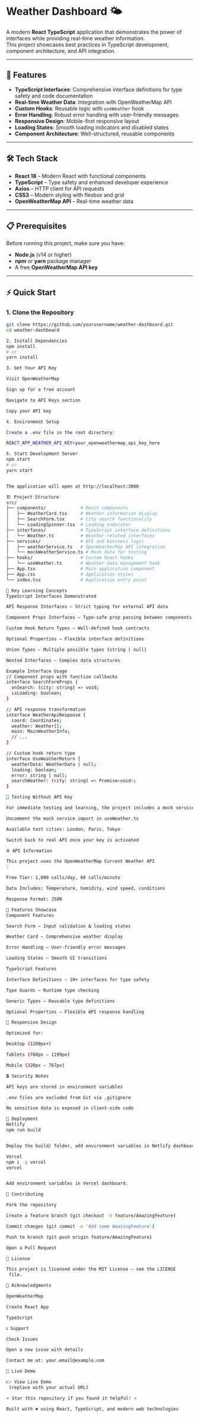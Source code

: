 # Weather Dashboard 🌤️

A modern **React TypeScript** application that demonstrates the power of interfaces while providing real-time weather information.  
This project showcases best practices in TypeScript development, component architecture, and API integration.

---

## 🚀 Features

- **TypeScript Interfaces**: Comprehensive interface definitions for type safety and code documentation  
- **Real-time Weather Data**: Integration with OpenWeatherMap API  
- **Custom Hooks**: Reusable logic with `useWeather` hook  
- **Error Handling**: Robust error handling with user-friendly messages  
- **Responsive Design**: Mobile-first responsive layout  
- **Loading States**: Smooth loading indicators and disabled states  
- **Component Architecture**: Well-structured, reusable components  

---

## 🛠️ Tech Stack

- **React 18** – Modern React with functional components  
- **TypeScript** – Type safety and enhanced developer experience  
- **Axios** – HTTP client for API requests  
- **CSS3** – Modern styling with flexbox and grid  
- **OpenWeatherMap API** – Real-time weather data  

---

## 📋 Prerequisites

Before running this project, make sure you have:

- **Node.js** (v14 or higher)  
- **npm** or **yarn** package manager  
- A free **OpenWeatherMap API key**

---

## ⚡ Quick Start

### 1. Clone the Repository
```bash
git clone https://github.com/yourusername/weather-dashboard.git
cd weather-dashboard

2. Install Dependencies
npm install
# or
yarn install

3. Get Your API Key

Visit OpenWeatherMap

Sign up for a free account

Navigate to API Keys section

Copy your API key

4. Environment Setup

Create a .env file in the root directory:

REACT_APP_WEATHER_API_KEY=your_openweathermap_api_key_here

5. Start Development Server
npm start
# or
yarn start


The application will open at http://localhost:3000

🏗️ Project Structure
src/
├── components/             # React components
│   ├── WeatherCard.tsx     # Weather information display
│   ├── SearchForm.tsx      # City search functionality
│   └── LoadingSpinner.tsx  # Loading indicator
├── interfaces/             # TypeScript interface definitions
│   └── Weather.ts          # Weather-related interfaces
├── services/               # API and business logic
│   ├── weatherService.ts   # OpenWeatherMap API integration
│   └── mockWeatherService.ts # Mock data for testing
├── hooks/                  # Custom React hooks
│   └── useWeather.ts       # Weather data management hook
├── App.tsx                 # Main application component
├── App.css                 # Application styles
└── index.tsx               # Application entry point

🔧 Key Learning Concepts
TypeScript Interfaces Demonstrated

API Response Interfaces – Strict typing for external API data

Component Props Interfaces – Type-safe prop passing between components

Custom Hook Return Types – Well-defined hook contracts

Optional Properties – Flexible interface definitions

Union Types – Multiple possible types (string | null)

Nested Interfaces – Complex data structures

Example Interface Usage
// Component props with function callbacks
interface SearchFormProps {
  onSearch: (city: string) => void;
  isLoading: boolean;
}

// API response transformation
interface WeatherApiResponse {
  coord: Coordinates;
  weather: Weather[];
  main: MainWeatherInfo;
  // ...
}

// Custom hook return type
interface UseWeatherReturn {
  weatherData: WeatherData | null;
  loading: boolean;
  error: string | null;
  searchWeather: (city: string) => Promise<void>;
}

🧪 Testing Without API Key

For immediate testing and learning, the project includes a mock service:

Uncomment the mock service import in useWeather.ts

Available test cities: London, Paris, Tokyo

Switch back to real API once your key is activated

🌐 API Information

This project uses the OpenWeatherMap Current Weather API
:

Free Tier: 1,000 calls/day, 60 calls/minute

Data Includes: Temperature, humidity, wind speed, conditions

Response Format: JSON

🎨 Features Showcase
Component Features

Search Form – Input validation & loading states

Weather Card – Comprehensive weather display

Error Handling – User-friendly error messages

Loading States – Smooth UI transitions

TypeScript Features

Interface Definitions – 10+ interfaces for type safety

Type Guards – Runtime type checking

Generic Types – Reusable type definitions

Optional Properties – Flexible API response handling

📱 Responsive Design

Optimized for:

Desktop (1200px+)

Tablets (768px – 1199px)

Mobile (320px – 767px)

🔒 Security Notes

API keys are stored in environment variables

.env files are excluded from Git via .gitignore

No sensitive data is exposed in client-side code

🚀 Deployment
Netlify
npm run build


Deploy the build/ folder, add environment variables in Netlify dashboard.

Vercel
npm i -g vercel
vercel


Add environment variables in Vercel dashboard.

🤝 Contributing

Fork the repository

Create a feature branch (git checkout -b feature/AmazingFeature)

Commit changes (git commit -m 'Add some AmazingFeature')

Push to branch (git push origin feature/AmazingFeature)

Open a Pull Request

📝 License

This project is licensed under the MIT License – see the LICENSE
 file.

🙏 Acknowledgments

OpenWeatherMap

Create React App

TypeScript

📞 Support

Check Issues

Open a new issue with details

Contact me at: your.email@example.com

🔗 Live Demo

👉 View Live Demo
 (replace with your actual URL)

⭐ Star this repository if you found it helpful! ⭐

Built with ❤️ using React, TypeScript, and modern web technologies
